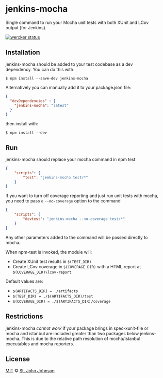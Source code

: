 # jenkins-mocha

Single command to run your Mocha unit tests with both XUnit and LCov output (for Jenkins).

[![wercker status](https://app.wercker.com/status/9dbbc768df19ca2d2c6a87a99dc67713/m "wercker status")](https://app.wercker.com/project/bykey/9dbbc768df19ca2d2c6a87a99dc67713)

## Installation

jenkins-mocha should be added to your test codebase as a dev dependency.  You can do this with:

``` shell
$ npm install --save-dev jenkins-mocha
```

Alternatively you can manually add it to your package.json file:

``` json
{
  "devDependencies" : {
    "jenkins-mocha": "latest"
  }
}
```

then install with:

``` shell
$ npm install --dev
```

## Run

jenkins-mocha should replace your mocha command in npm test

``` json
{
    "scripts": {
        "test": "jenkins-mocha test/*"
    }
}
```

If you want to turn off coverage reporting and just run unit tests with mocha, you need to pass a `--no-coverage` option to the command

```json
{
    "scripts": {
        "devtest": "jenkins-mocha --no-coverage test/*"
    }
}
```

Any other parameters added to the command will be passed directly to mocha.

When npm-test is invoked, the module will:
 - Create XUnit test results in `$(TEST_DIR)`
 - Create LCov coverage in `$(COVERAGE_DIR)` with a HTML report at `$(COVERAGE_DIR)\lcov-report`

Default values are:
 - `$(ARTIFACTS_DIR) = ./artifacts`
 - `$(TEST_DIR) = ./$(ARTIFACTS_DIR)/test`
 - `$(COVERAGE_DIR) = ./$(ARTIFACTS_DIR)/coverage`

## Restrictions

jenkins-mocha *cannot work* if your package brings in spec-xunit-file or mocha and istanbul are included greater than two packages below jenkins-mocha.  This is due to the relative path resolution of mocha/istanbul executables and mocha reporters.

## License

[MIT](http://opensource.org/licenses/MIT) © [St. John Johnson](http://stjohnjohnson.com)
